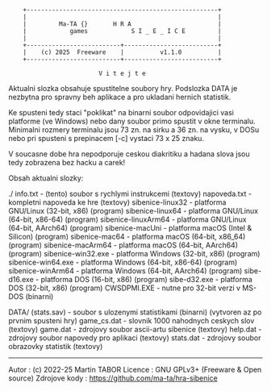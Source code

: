         +-----------------------------------------------------+
        |                                                     |
        |         Ma-TA {}       H R A                        |
        |            games            S I _ E _ I C E         |
        |                                                     |
        +--------------------------+--------------------------+
        |    (c) 2025  Freeware    |          v1.1.0          |
        +--------------------------+--------------------------+

                             V i t e j t e


Aktualni  slozka  obsahuje  spustitelne  soubory hry. Podslozka DATA je
nezbytna pro spravny beh aplikace a pro ukladani hernich statistik.

Ke  spusteni  tedy staci "poklikat" na binarni soubor odpovidajici vasi
platforme (ve Windows) nebo dany soubor primo spustit v okne terminalu.
Minimalni  rozmery  terminalu  jsou  73 zn. na sirku a 36 zn. na vysku,
v DOSu nebo pri spusteni s prepinacem [-c] vystaci 73 x 25 znaku.

V  soucasne  dobe hra nepodporuje ceskou diakritiku a hadana slova jsou
tedy zobrazena bez hacku a carek!


Obsah aktualni slozky:

./
 info.txt             - (tento) soubor s rychlymi instrukcemi  (textovy)
 napoveda.txt         - kompletni napoveda ke hre              (textovy)
 sibenice-linux32     - platforma GNU/Linux (32-bit, x86)      (program)
 sibenice-linux64     - platforma GNU/Linux (64-bit, x86-64)   (program)
 sibenice-linuxArm64  - platforma GNU/Linux (64-bit, AArch64)  (program)
 sibenice-macUni      - platforma macOS     (Intel & Silicon)  (program)
 sibenice-mac64       - platforma macOS     (64-bit, x86_64)   (program)
 sibenice-macArm64    - platforma macOS     (64-bit, AArch64)  (program)
 sibenice-win32.exe   - platforma Windows   (32-bit, x86)      (program)
 sibenice-win64.exe   - platforma Windows   (64-bit, x86-64)   (program)
 sibenice-winArm64    - platforma Windows   (64-bit, AArch64)  (program)
 sibe-d16.exe         - platforma DOS       (16-bit, x86)      (program)
 sibe-d32.exe         - platforma DOS       (32-bit, x86)      (program)
 CWSDPMI.EXE          - nutne pro 32-bit verzi v MS-DOS        (binarni)

DATA/
 (stats.sav)          - soubor s ulozenymi statistikami        (binarni)
                        (vytvoren az po prvnim spusteni hry)
 game_cs.dat          - slovnik 1000 nahodnych ceskych slov    (textovy)
 game.dat             - zdrojovy soubor ascii-artu sibenice    (textovy)
 help.dat             - zdrojovy soubor napovedy pro aplikaci  (textovy)
 stats.dat            - zdrojovy soubor obrazovky statistik    (textovy)


------------------------------------------------------------------------

Autor         :  (c) 2022-25  Martin TABOR
Licence       :  GNU GPLv3+ (Freeware & Open source)
Zdrojove kody :  https://github.com/ma-ta/hra-sibenice
